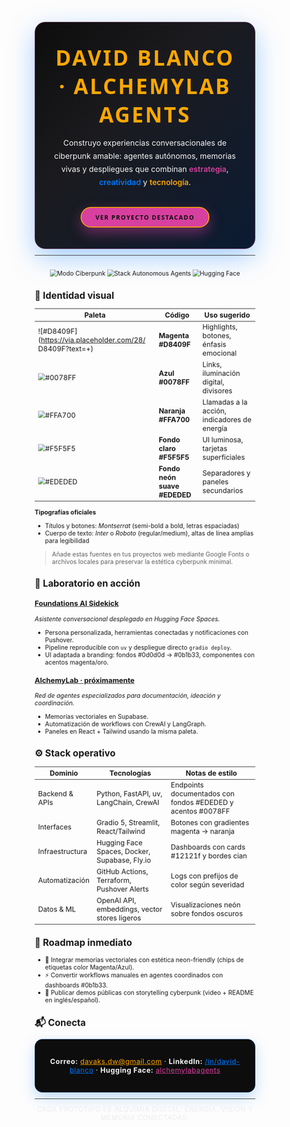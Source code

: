 <div align="center" style="background: linear-gradient(135deg, #0d0d0d 0%, #1b1b1f 40%, #0b1b33 100%); padding: 48px 32px; border-radius: 24px; border: 1px solid rgba(216,64,159,0.45); box-shadow: 0 20px 60px rgba(0, 120, 255, 0.35);">
  <h1 style="margin: 0; font-family: 'Montserrat', 'Segoe UI', sans-serif; font-size: 3rem; font-weight: 700; letter-spacing: 0.08em; text-transform: uppercase; color: #FFA700;">
    David Blanco · AlchemyLab Agents
  </h1>
  <p style="margin-top: 18px; font-family: 'Inter', 'Roboto', sans-serif; font-size: 1.1rem; line-height: 1.7; max-width: 720px; color: #F5F5F5;">
    Construyo experiencias conversacionales de ciberpunk amable: agentes autónomos, memorias vivas y despliegues que combinan <span style="color:#D8409F; font-weight:600;">estrategia</span>, <span style="color:#0078FF; font-weight:600;">creatividad</span> y <span style="color:#FFA700; font-weight:600;">tecnología</span>.
  </p>
  <a href="https://github.com/AlchemyLabAgents/foundations" style="display:inline-block; margin-top: 24px; padding: 12px 32px; background:#D8409F; color:#0d0d0d; text-decoration:none; font-family:'Montserrat','Segoe UI',sans-serif; font-weight:700; border-radius:999px; border: 2px solid #FFA700; box-shadow: 0 12px 30px rgba(216, 64, 159, 0.45); text-transform: uppercase; letter-spacing: 0.12em;">Ver proyecto destacado</a>
</div>

---

<div align="center" style="margin-top: 32px;">
  <img src="https://img.shields.io/badge/Modo-Ciberpunk-0078FF?style=for-the-badge&logoColor=F5F5F5" alt="Modo Ciberpunk" />
  <img src="https://img.shields.io/badge/Stack-Autonomous%20Agents-D8409F?style=for-the-badge" alt="Stack Autonomous Agents" />
  <img src="https://img.shields.io/badge/Spaces-Hugging%20Face-FFA700?style=for-the-badge" alt="Hugging Face" />
</div>

## 🎨 Identidad visual

| Paleta | Código | Uso sugerido |
|--------|--------|--------------|
| ![#D8409F](https://via.placeholder.com/28/ D8409F?text=+) | **Magenta #D8409F** | Highlights, botones, énfasis emocional |
| ![#0078FF](https://via.placeholder.com/28/0078FF?text=+) | **Azul #0078FF** | Links, iluminación digital, divisores |
| ![#FFA700](https://via.placeholder.com/28/FFA700?text=+) | **Naranja #FFA700** | Llamadas a la acción, indicadores de energía |
| ![#F5F5F5](https://via.placeholder.com/28/F5F5F5?text=+) | **Fondo claro #F5F5F5** | UI luminosa, tarjetas superficiales |
| ![#EDEDED](https://via.placeholder.com/28/EDEDED?text=+) | **Fondo neón suave #EDEDED** | Separadores y paneles secundarios |

**Tipografías oficiales**
- Títulos y botones: _Montserrat_ (semi-bold a bold, letras espaciadas)
- Cuerpo de texto: _Inter_ o _Roboto_ (regular/medium), altas de línea amplias para legibilidad

> Añade estas fuentes en tus proyectos web mediante Google Fonts o archivos locales para preservar la estética cyberpunk minimal.

## 🚀 Laboratorio en acción

### [Foundations AI Sidekick](https://github.com/AlchemyLabAgents/foundations)
_Asistente conversacional desplegado en Hugging Face Spaces._
- Persona personalizada, herramientas conectadas y notificaciones con Pushover.
- Pipeline reproducible con `uv` y despliegue directo `gradio deploy`.
- UI adaptada a branding: fondos #0d0d0d → #0b1b33, componentes con acentos magenta/oro.

### [AlchemyLab · próximamente](https://github.com/AlchemyLabAgents)
_Red de agentes especializados para documentación, ideación y coordinación._
- Memorias vectoriales en Supabase.
- Automatización de workflows con CrewAI y LangGraph.
- Paneles en React + Tailwind usando la misma paleta.

## ⚙️ Stack operativo

| Dominio | Tecnologías | Notas de estilo |
|---------|-------------|-----------------|
| Backend & APIs | Python, FastAPI, uv, LangChain, CrewAI | Endpoints documentados con fondos #EDEDED y acentos #0078FF |
| Interfaces | Gradio 5, Streamlit, React/Tailwind | Botones con gradientes magenta → naranja |
| Infraestructura | Hugging Face Spaces, Docker, Supabase, Fly.io | Dashboards con cards #12121f y bordes cian |
| Automatización | GitHub Actions, Terraform, Pushover Alerts | Logs con prefijos de color según severidad |
| Datos & ML | OpenAI API, embeddings, vector stores ligeros | Visualizaciones neón sobre fondos oscuros |

## 🧭 Roadmap inmediato

- 🔮 Integrar memorias vectoriales con estética neon-friendly (chips de etiquetas color Magenta/Azul).
- ⚡ Convertir workflows manuales en agentes coordinados con dashboards #0b1b33.
- 📡 Publicar demos públicas con storytelling cyberpunk (video + README en inglés/español).

## 📬 Conecta

<div align="center" style="background:#0d0d0d; padding:24px; border-radius:18px; border:1px solid rgba(0,120,255,0.35); box-shadow:0 12px 32px rgba(0,120,255,0.25);">
  <p style="font-family:'Inter','Roboto',sans-serif; font-size:1rem; color:#F5F5F5; letter-spacing:0.04em;">
    <strong>Correo:</strong> <a href="mailto:davaks.dw@gmail.com" style="color:#FFA700;">davaks.dw@gmail.com</a> ·
    <strong>LinkedIn:</strong> <a href="https://www.linkedin.com/in/david-blanco" style="color:#0078FF;">/in/david-blanco</a> ·
    <strong>Hugging Face:</strong> <a href="https://huggingface.co/alchemylabagents" style="color:#D8409F;">alchemylabagents</a>
  </p>
</div>

---

<div align="center" style="font-family:'Inter','Roboto',sans-serif; font-size:0.95rem; color:#EDEDED; letter-spacing:0.06em; text-transform:uppercase; margin-top:14px;">
  Cada prototipo es alquimia digital: energía, visión y memoria conectadas.
</div>

